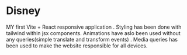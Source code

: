 # Disney

MY first  Vite + React  responsive application . Styling has been done with tailwind  within jsx components. Animations have aslo been used without any queries(simple translate and transform events) . Media queries has been used to make the website responsible for all devices.